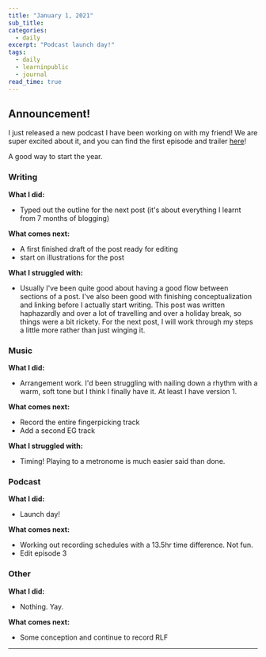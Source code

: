 ```yaml
---
title: "January 1, 2021"
sub_title: 
categories:
  - daily
excerpt: "Podcast launch day!"
tags:
  - daily
  - learninpublic
  - journal
read_time: true
---
```

## Announcement!

I just released a new podcast I have been working on with my friend! We are super excited about it, and you can find the first episode and trailer [here](http://frndshiptime.com)!

A good way to start the year.

### Writing

**What I did:**
- Typed out the outline for the next post (it's about everything I learnt from 7 months of blogging)

**What comes next:**
- A first finished draft of the post ready for editing
- start on illustrations for the post

**What I struggled with:**
- Usually I've been quite good about having a good flow between sections of a post. I've also been good with finishing conceptualization and linking before I actually start writing. This post was written haphazardly and over a lot of travelling and over a holiday break, so things were a bit rickety. For the next post, I will work through my steps a little more rather than just winging it. 

### Music

**What I did:**
- Arrangement work. I'd been struggling with nailing down a rhythm with a warm, soft tone but I think I finally have it. At least I have version 1.

**What comes next:**
- Record the entire fingerpicking track
- Add a second EG track

**What I struggled with:**
- Timing! Playing to a metronome is much easier said than done. 

### Podcast
**What I did:**
- Launch day!

**What comes next:**
- Working out recording schedules with a 13.5hr time difference. Not fun.
- Edit episode 3

### Other
**What I did:**
- Nothing. Yay. 

**What comes next:**
- Some conception and continue to record RLF

---
